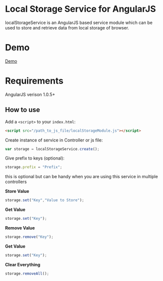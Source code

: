 Local Storage Service for AngularJS
===================

localStorageService is an AngularJS based service module which can be used to store and retrieve data from local storage of browser.

<h1>Demo</h1>
<p>
<a href="http://plnkr.co/edit/WzInl1IdgJlP0psuod2V?p=preview" target="_blank">Demo</a>
</p>
<h1>Requirements</h1>
<p>
AngularJS verison 1.0.5+
</p>

## How to use

Add a `<script>` to your `index.html`:

```html
<script src="/path_to_js_file/localStorageModule.js"></script>
```

Create instance of service in Controller or js file:

```javascript
var storage = localStorageService.create();
```

Give prefix to keys (optional):

```javascript
storage.prefix = "Prefix";
```
this is optional but can be handy when you are using this service in multiple controllers

<b>Store Value</b>
```javascript
storage.set("Key","Value to Store");
```
<b>Get Value</b>
```javascript
storage.set("Key");
```
<b>Remove Value</b>
```javascript
storage.remove("Key");
```
<b>Get Value</b>
```javascript
storage.set("Key");
```
<b>Clear Everything</b>
```javascript
storage.removeAll();
```
